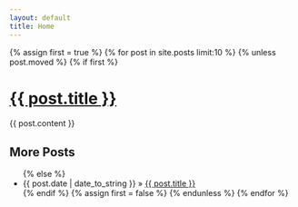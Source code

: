```yaml
---
layout: default
title: Home
---
```

{% assign first = true %}
{% for post in site.posts limit:10 %}
{%   unless post.moved %}
{%     if first %}
<div id="post" class="markdown-body">
<h1><a href="{{ post.url }}">{{ post.title }}</a></h1>
{{ post.content }}
</div>
<h2>More Posts</h2>
<ul class="posts">
{%     else %}
<li><span>{{ post.date | date_to_string }}</span> &raquo; <a href="{{ post.url }}">{{ post.title }}</a></li>
{%     endif %}
{%     assign first = false %}
{%   endunless %}
{% endfor %}
</ul>
